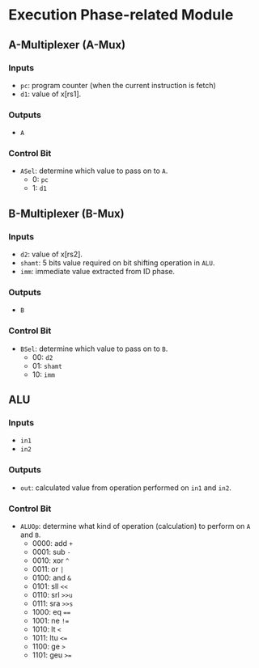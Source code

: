 # Execution Phase-related Module

## A-Multiplexer (A-Mux)
### Inputs
- `pc`: program counter (when the current instruction is fetch)
- `d1`: value of x[rs1].

### Outputs
- `A`

### Control Bit
- `ASel`: determine which value to pass on to `A`.
  - 0: `pc`
  - 1: `d1`

## B-Multiplexer (B-Mux)
### Inputs
- `d2`: value of x[rs2].
- `shamt`: 5 bits value required on bit shifting operation in `ALU`.
- `imm`: immediate value extracted from ID phase.

### Outputs
- `B`

### Control Bit
- `BSel`: determine which value to pass on to `B`.
  - 00: `d2`
  - 01: `shamt`
  - 10: `imm`

## ALU
### Inputs
- `in1`
- `in2`

### Outputs
- `out`: calculated value from operation performed on `in1` and `in2`.

### Control Bit
- `ALUOp`: determine what kind of operation (calculation) to perform on `A` and `B`.
  - 0000: add `+`
  - 0001: sub `-`
  - 0010: xor `^`
  - 0011: or `|`
  - 0100: and `&`
  - 0101: sll `<<`
  - 0110: srl `>>u`
  - 0111: sra `>>s`
  - 1000: eq `==`
  - 1001: ne `!=`
  - 1010: lt `<`
  - 1011: ltu `<=`
  - 1100: ge `>`
  - 1101: geu `>=`